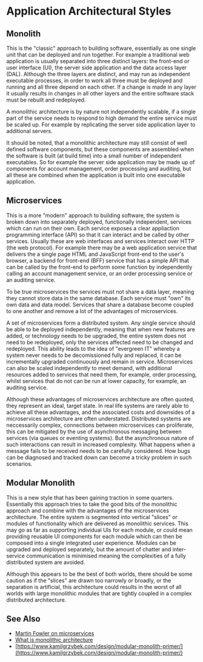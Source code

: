 # Application Architectural Styles

## Monolith

This is the "classic" approach to building software, essentially as one single unit that can be deployed and run together. For example a traditional web application is usually separated into three distinct layers: the front-end or user interface (UI), the server side application and the data access layer (DAL). Although the three layers are distinct, and may run as independent executable processes, in order to work all three must be deployed and running and all three depend on each other. If a change is made in any layer it usually results in changes in all other layers and the entire software stack must be rebuilt and redeployed. 

A monolithic architecture is by nature not independently scalable, if a single part of the service needs to respond to high demand the entire service must be scaled up. For example by replicating the server side application layer  to additional servers.

It should be noted, that a monolithic architecture may still consist of well defined software components, but these components are assembled when the software is built (at build time) into a small number of independent executables. So for example the server side application may be made up of components for account management, order processing and auditing, but all these are combined when the application is built into one executable application.  

## Microservices

This is a more "modern" approach to building software, the system is broken down into separately deployed, functionally independent, services which can run on their own. Each service exposes a clear appliaction programming interface (API) so that it can interact and be called by other services. Usually these are web interfaces and services interact over HTTP (the web protocol). For example there may be a web application service that delivers the a single page HTML and JavaScript front-end to the user's browser, a backend for front-end (BFF) service that has a simple API that can be called by the front-end to perform some function by independently calling an account management service, or an order processing service or an auditing service.

To be true microservices the services must not share a data layer, meaning they cannot store data in the same database. Each service must "own" its own data and data model. Services that share a database become coupled to one another and remove a lot of the advantages of microservices. 

A set of microservices form a distributed system. Any single service should be able to be deployed independently, meaning that when new features are added, or technology needs to be upgraded, the entire system does not need to be redeployed, only the services affected need to be changed and redeployed. This ability leads to the idea of "evergreen IT" whereby a system never needs to be decomissioned fully and replaced, it can be incrementally upgraded continuously and remain in service. Microservices can also be scaled independently to meet demand, with additional resources added to services that need them, for example, order processing, whilst services that do not can be run at lower capacity, for example, an auditing service.

Although these advantages of microservices architecture are often quoted, they represent an ideal, target state. In real life systems are rarely able to achieve all these advantages, and the associated costs and downsides of a microservices architecture are often understated. Distributed systems are neccessarily complex, connections between microservices can proliferate, this can be mitigated by the use of asynchronous messaging between services (via queues or eventing systems). But the asynchronous nature of such interactions can result in increased complexity. What happens when a message fails to be received needs to be carefully considered. How bugs can be diagnosed and tracked down can become a tricky problem in such scenarios. 

## Modular Monolith

This is a new style that has been gaining traction in some quarters. Essentially this approach tries to take the good bits of the monolithic approach and combine with the advantages of the microservices architecture. The entire system is segmented into vertical "slices" or modules of functionality which are delivered as monolithic services. This may go as far as supporting individual UIs for each module, or could mean providing reusable UI components for each module which can then be composed into a single integrated user experience. Modules can be upgraded and deployed separately, but the amount of chatter and inter-service communication is minimised meaning the complexities of a fully distributed system are avoided. 

Although this appears to be the best of both worlds, there should be some caution as if the "slices" are drawn too narrowly or broadly, or the separation is artificial, this architecture could results in the worst of all worlds with large monolithic modules that are tightly coupled in a complex distributed architecture.

## See Also

- [Martin Fowler on microservices](https://martinfowler.com/articles/microservices.html)
- [What is monolithic architecture](https://www.integrate.io/glossary/what-is-monolithic-architecture/)
- [https://www.kamilgrzybek.com/design/modular-monolith-primer/](https://www.kamilgrzybek.com/design/modular-monolith-primer/)


